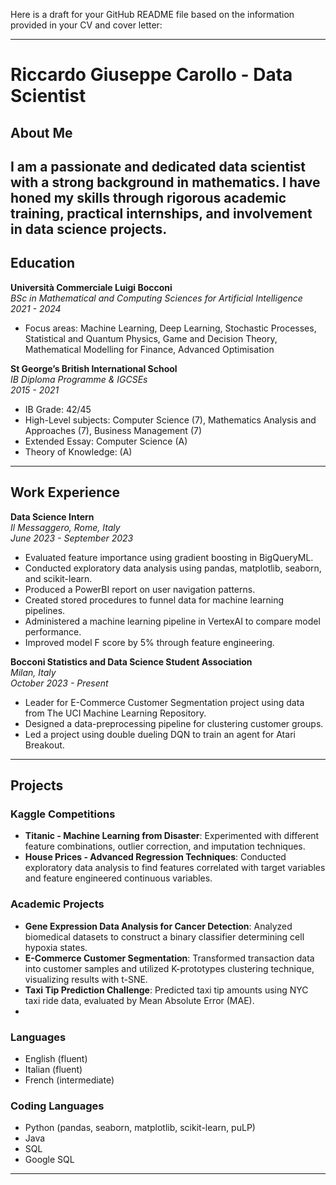 Here is a draft for your GitHub README file based on the information provided in your CV and cover letter:

---

# Riccardo Giuseppe Carollo - Data Scientist

## About Me
I am a passionate and dedicated data scientist with a strong background in mathematics. I have honed my skills through rigorous academic training, practical internships, and involvement in data science projects. 
---

## Education

**Università Commerciale Luigi Bocconi**  
*BSc in Mathematical and Computing Sciences for Artificial Intelligence*  
*2021 - 2024*  
- Focus areas: Machine Learning, Deep Learning, Stochastic Processes, Statistical and Quantum Physics, Game and Decision Theory, Mathematical Modelling for Finance, Advanced Optimisation

**St George’s British International School**  
*IB Diploma Programme & IGCSEs*  
*2015 - 2021*  
- IB Grade: 42/45
- High-Level subjects: Computer Science (7), Mathematics Analysis and Approaches (7), Business Management (7)
- Extended Essay: Computer Science (A)
- Theory of Knowledge: (A)

---

## Work Experience

**Data Science Intern**  
*Il Messaggero, Rome, Italy*  
*June 2023 - September 2023*  
- Evaluated feature importance using gradient boosting in BigQueryML.
- Conducted exploratory data analysis using pandas, matplotlib, seaborn, and scikit-learn.
- Produced a PowerBI report on user navigation patterns.
- Created stored procedures to funnel data for machine learning pipelines.
- Administered a machine learning pipeline in VertexAI to compare model performance.
- Improved model F score by 5% through feature engineering.

**Bocconi Statistics and Data Science Student Association**  
*Milan, Italy*  
*October 2023 - Present*  
- Leader for E-Commerce Customer Segmentation project using data from The UCI Machine Learning Repository.
- Designed a data-preprocessing pipeline for clustering customer groups.
- Led a project using double dueling DQN to train an agent for Atari Breakout.

---

## Projects

### Kaggle Competitions
- **Titanic - Machine Learning from Disaster**: Experimented with different feature combinations, outlier correction, and imputation techniques.
- **House Prices - Advanced Regression Techniques**: Conducted exploratory data analysis to find features correlated with target variables and feature engineered continuous variables.
  

### Academic Projects
- **Gene Expression Data Analysis for Cancer Detection**: Analyzed biomedical datasets to construct a binary classifier determining cell hypoxia states.
- **E-Commerce Customer Segmentation**: Transformed transaction data into customer samples and utilized K-prototypes clustering technique, visualizing results with t-SNE.
- **Taxi Tip Prediction Challenge**: Predicted taxi tip amounts using NYC taxi ride data, evaluated by Mean Absolute Error (MAE).
- 
### Languages
- English (fluent)
- Italian (fluent)
- French (intermediate)

### Coding Languages
- Python (pandas, seaborn, matplotlib, scikit-learn, puLP)
- Java
- SQL
- Google SQL

---

